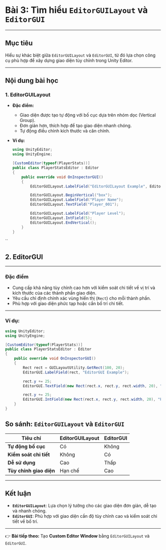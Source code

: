 # Bài 3: Tìm hiểu `EditorGUILayout` và `EditorGUI`

---

## Mục tiêu

Hiểu sự khác biệt giữa `EditorGUILayout` và `EditorGUI`, từ đó lựa chọn công cụ phù hợp để xây dựng giao diện tùy chỉnh trong Unity Editor.

---

## Nội dung bài học

### 1. **EditorGUILayout**  
- **Đặc điểm:**
  - Giao diện được tạo tự động với bố cục dựa trên nhóm dọc (Vertical Group).
  - Đơn giản hơn, thích hợp để tạo giao diện nhanh chóng.
  - Tự động điều chỉnh kích thước và căn chỉnh.

- **Ví dụ:**
  ```csharp
  using UnityEditor;
  using UnityEngine;

  [CustomEditor(typeof(PlayerStats))]
  public class PlayerStatsEditor : Editor
  {
      public override void OnInspectorGUI()
      {
          EditorGUILayout.LabelField("EditorGUILayout Example", EditorStyles.boldLabel);

          EditorGUILayout.BeginVertical("box");
          EditorGUILayout.LabelField("Player Name");
          EditorGUILayout.TextField("Player_001");

          EditorGUILayout.LabelField("Player Level");
          EditorGUILayout.IntField(5);
          EditorGUILayout.EndVertical();
      }
  }
``
## 2. EditorGUI

---

### **Đặc điểm**
- Cung cấp khả năng tùy chỉnh cao hơn với kiểm soát chi tiết về vị trí và kích thước của các thành phần giao diện.
- Yêu cầu chỉ định chính xác vùng hiển thị (`Rect`) cho mỗi thành phần.
- Phù hợp với giao diện phức tạp hoặc cần bố trí chi tiết.

---

### **Ví dụ:**
```csharp
using UnityEditor;
using UnityEngine;

[CustomEditor(typeof(PlayerStats))]
public class PlayerStatsEditor : Editor
{
    public override void OnInspectorGUI()
    {
        Rect rect = GUILayoutUtility.GetRect(100, 20);
        EditorGUI.LabelField(rect, "EditorGUI Example");

        rect.y += 25;
        EditorGUI.TextField(new Rect(rect.x, rect.y, rect.width, 20), "Player Name", "Player_001");

        rect.y += 25;
        EditorGUI.IntField(new Rect(rect.x, rect.y, rect.width, 20), "Player Level", 5);
    }
}
```
## So sánh: `EditorGUILayout` và `EditorGUI`

| **Tiêu chí**          | **EditorGUILayout**         | **EditorGUI**                     |
|------------------------|-----------------------------|------------------------------------|
| **Tự động bố cục**     | Có                         | Không                             |
| **Kiểm soát chi tiết** | Không                      | Có                                |
| **Dễ sử dụng**         | Cao                        | Thấp                              |
| **Tùy chỉnh giao diện**| Hạn chế                    | Cao                               |

---

## Kết luận

- **`EditorGUILayout`**: Lựa chọn lý tưởng cho các giao diện đơn giản, dễ tạo và nhanh chóng.
- **`EditorGUI`**: Phù hợp với giao diện cần độ tùy chỉnh cao và kiểm soát chi tiết về bố trí.

---

👉 **Bài tiếp theo:** Tạo **Custom Editor Window** bằng `EditorGUILayout` và `EditorGUI`.
